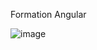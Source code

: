 Formation Angular

![image](https://user-images.githubusercontent.com/90834225/215554411-e975142b-e43c-47e3-a57d-1fd913979a1b.png)

